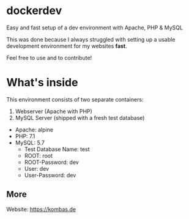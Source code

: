 # dockerdev
Easy and fast setup of a dev environment with Apache, PHP &amp; MySQL

This was done because I always struggled with setting up a usable development environment for my websites **fast**.

Feel free to use and to contribute!

# What's inside #

This environment consists of two separate containers:

1. Webserver (Apache with PHP)
1. MySQL Server (shipped with a fresh test database)

* Apache: alpine
* PHP: 7.1
* MySQL: 5.7
  * Test Database Name: test
  * ROOT: root
  * ROOT-Password: dev
  * User: dev
  * User-Password: dev

## More ##
Website: https://kombas.de

